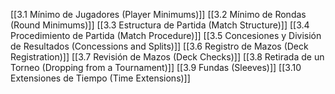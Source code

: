 [[3.1 Mínimo de Jugadores (Player Minimums)]]
[[3.2 Mínimo de Rondas (Round Minimums)]]
[[3.3 Estructura de Partida (Match Structure)]]
[[3.4 Procedimiento de Partida (Match Procedure)]]
[[3.5 Concesiones y División de Resultados (Concessions and Splits)]]
[[3.6 Registro de Mazos (Deck Registration)]]
[[3.7 Revisión de Mazos (Deck Checks)]]
[[3.8 Retirada de un Torneo (Dropping from a Tournament)]]
[[3.9 Fundas (Sleeves)]]
[[3.10 Extensiones de Tiempo (Time Extensions)]]

